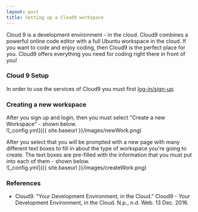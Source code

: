 ```yaml
---
layout: post
title: Setting up a Cloud9 workspace
---
```


Cloud 9 is a development environment - in the cloud. Cloud9 combines a powerful online code editor with a full Ubuntu workspace in the cloud. If you want to code and enjoy coding, then Cloud9 is the perfect place for you. Cloud9 offers everything you need for coding right there in front of you!  

### Cloud 9 Setup
In order to use the services of Cloud9 you must first [log-in/sign-up](http://c9.io).

### Creating a new workspace
After you sign up and login, then you must select "Create a new Workspace" - shown below.  
![_config.yml]({{ site.baseurl }}/images/newWork.png)  

After you select that you will be prompted with a new page with many different text boxes to fill in about the type of workspace you're going to create. The text boxes are pre-filled with the information that you must put into each of them - shown below.  
![_config.yml]({{ site.baseurl }}/images/createWork.png)

### References
* Cloud9. "Your Development Environment, in the Cloud." Cloud9 - Your Development Environment, in the Cloud. N.p., n.d. Web. 13 Dec. 2016.
